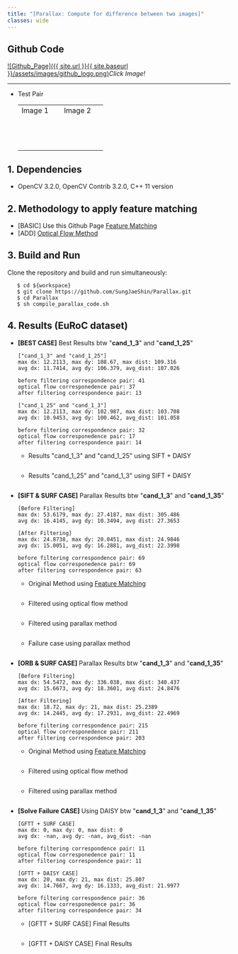 ```yaml
---
title: "[Parallax: Compute for difference between two images]"
classes: wide
---
```


## Github Code 
[![Github_Page]({{ site.url }}{{ site.baseurl }}/assets/images/github_logo.png)](https://github.com/SungJaeShin/Parallax.git)*Click Image!*

---
- Test Pair
  <table>
    <tr>
       <td> Image 1 </td>
       <td> Image 2 </td>
    </tr> 
    <tr>
      <td>
        <figure class="align-center">
          <img src="{{ site.url }}{{ site.baseurl }}/assets/images/parallax/cand_1_3.png" alt="">
        </figure> 
      </td>
      <td>
        <figure class="align-center">
          <img src="{{ site.url }}{{ site.baseurl }}/assets/images/parallax/cand_1_35.png" alt="">
        </figure> 
      </td>
    </tr>
    <tr>
      <td>
        <figure class="align-center">
          <img src="{{ site.url }}{{ site.baseurl }}/assets/images/parallax/cand_1_3.png" alt="">
        </figure> 
      </td>
      <td>
        <figure class="align-center">
          <img src="{{ site.url }}{{ site.baseurl }}/assets/images/parallax/cand_1_9.png" alt="">
        </figure> 
      </td>
    </tr>
  </table>

## 1. Dependencies
   - OpenCV 3.2.0, OpenCV Contrib 3.2.0, C++ 11 version 

## 2. Methodology to apply feature matching
  - [BASIC] Use this Github Page [Feature Matching](https://github.com/SungJaeShin/Feature_matching)
  - [ADD] [Optical Flow Method](https://docs.opencv.org/3.4/dc/d6b/group__video__track.html#ga473e4b886d0bcc6b65831eb88ed93323) 

## 3. Build and Run
Clone the repository and build and run simultaneously:
```  
   $ cd ${workspace}
   $ git clone https://github.com/SungJaeShin/Parallax.git
   $ cd Parallax
   $ sh compile_parallax_code.sh
```

## 4. Results (EuRoC dataset)
  - **[BEST CASE]** Best Results btw "**cand_1_3**" and "**cand_1_25**"
      ```
      ["cand_1_3" and "cand_1_25"]
      max dx: 12.2113, max dy: 108.67, max dist: 109.316
      avg dx: 11.7414, avg dy: 106.379, avg_dist: 107.026

      before filtering correspondence pair: 41
      optical flow corresponedence pair: 37
      after filtering correspondence pair: 13
      
      ["cand_1_25" and "cand_1_3"]
      max dx: 12.2113, max dy: 102.987, max dist: 103.708
      avg dx: 10.9453, avg dy: 100.462, avg_dist: 101.058
      
      before filtering correspondence pair: 32
      optical flow corresponedence pair: 17
      after filtering correspondence pair: 14
      ```
    - Results "cand_1_3" and "cand_1_25" using SIFT + DAISY
    
      <figure class="align-center">
          <img src="{{ site.url }}{{ site.baseurl }}/assets/images/parallax/best_after_filter_sift_daisy.png" alt="">
      </figure> 
  
    - Results "cand_1_25" and "cand_1_3" using SIFT + DAISY

      <figure class="align-center">
          <img src="{{ site.url }}{{ site.baseurl }}/assets/images/parallax/best_after_filter_sift_daisy2.png" alt="">
      </figure> 


  - **[SIFT & SURF CASE]** Parallax Results btw "**cand_1_3**" and "**cand_1_35**" 
      ```
      [Before Filtering]
      max dx: 53.6179, max dy: 27.4187, max dist: 305.486
      avg dx: 16.4145, avg dy: 10.3494, avg dist: 27.3653
      
      [After Filtering]
      max dx: 24.8738, max dy: 20.0451, max dist: 24.9846
      avg dx: 15.0051, avg dy: 16.2881, avg_dist: 22.3998
      
      before filtering correspondence pair: 69
      optical flow corresponedence pair: 69
      after filtering correspondence pair: 63
      ```

    - Original Method using [Feature Matching](https://github.com/SungJaeShin/Feature_matching)
      
      <figure class="align-center">
          <img src="{{ site.url }}{{ site.baseurl }}/assets/images/parallax/before_filter.png" alt="">
      </figure> 

    - Filtered using optical flow method
      
      <figure class="align-center">
          <img src="{{ site.url }}{{ site.baseurl }}/assets/images/parallax/optical_flow_sift.png" alt="">
      </figure> 
    
    - Filtered using parallax method

      <figure class="align-center">
          <img src="{{ site.url }}{{ site.baseurl }}/assets/images/parallax/after_filter.png" alt="">
      </figure>       
  
    - Failure case using parallax method

      <figure class="align-center">
          <img src="{{ site.url }}{{ site.baseurl }}/assets/images/parallax/failure_case.png" alt="">
      </figure>   

  - **[ORB & SURF CASE]** Parallax Results btw "**cand_1_3**" and "**cand_1_35**" 
      ```
      [Before Filtering]
      max dx: 54.5472, max dy: 336.038, max dist: 340.437
      avg dx: 15.6673, avg dy: 18.3601, avg dist: 24.8476
      
      [After Filtering]
      max dx: 18.72, max dy: 21, max dist: 25.2389
      avg dx: 14.2445, avg dy: 17.2931, avg_dist: 22.4969

      before filtering correspondence pair: 215
      optical flow corresponedence pair: 211
      after filtering correspondence pair: 203
      ```

    - Original Method using [Feature Matching](https://github.com/SungJaeShin/Feature_matching)

      <figure class="align-center">
          <img src="{{ site.url }}{{ site.baseurl }}/assets/images/parallax/before_filter_orb.png" alt="">
      </figure>   

    - Filtered using optical flow method

      <figure class="align-center">
          <img src="{{ site.url }}{{ site.baseurl }}/assets/images/parallax/optical_flow_orb.png" alt="">
      </figure>   
    
    - Filtered using parallax method

      <figure class="align-center">
          <img src="{{ site.url }}{{ site.baseurl }}/assets/images/parallax/after_filter_orb.png" alt="">
      </figure>   
  
  - **[Solve Failure CASE]** Using DAISY btw "**cand_1_3**" and "**cand_1_35**"
      ```
      [GFTT + SURF CASE]
      max dx: 0, max dy: 0, max dist: 0
      avg dx: -nan, avg dy: -nan, avg_dist: -nan

      before filtering correspondence pair: 11
      optical flow corresponedence pair: 11
      after filtering correspondence pair: 11

      [GFTT + DAISY CASE]
      max dx: 20, max dy: 21, max dist: 25.807
      avg dx: 14.7667, avg dy: 16.1333, avg_dist: 21.9977

      before filtering correspondence pair: 36
      optical flow corresponedence pair: 36
      after filtering correspondence pair: 34
      ```
      - [GFTT + SURF CASE] Final Results

        <figure class="align-center">
            <img src="{{ site.url }}{{ site.baseurl }}/assets/images/parallax/after_filter_gftt_suft.png" alt="">
        </figure>   
        
      - [GFTT + DAISY CASE] Final Results

        <figure class="align-center">
            <img src="{{ site.url }}{{ site.baseurl }}/assets/images/parallax/after_filter_gftt_daisy.png" alt="">
        </figure>   